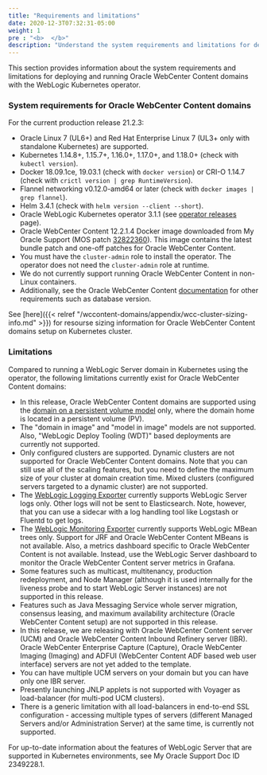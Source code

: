 ```yaml
---
title: "Requirements and limitations"
date: 2020-12-3T07:32:31-05:00
weight: 1
pre : "<b>  </b>"
description: "Understand the system requirements and limitations for deploying and running Oracle WebCenter Content with the WebLogic Kubernetes operator, including the Oracle WebCenter Content cluster sizing recommendations."
---
```


This section provides information about the system requirements and limitations for deploying and running Oracle WebCenter Content domains with the WebLogic Kubernetes operator.

### System requirements for Oracle WebCenter Content domains

For the current production release 21.2.3:

* Oracle Linux 7 (UL6+) and Red Hat Enterprise Linux 7 (UL3+ only with standalone Kubernetes) are supported.
* Kubernetes 1.14.8+, 1.15.7+, 1.16.0+, 1.17.0+, and 1.18.0+ (check with `kubectl version`).
* Docker 18.09.1ce, 19.03.1 (check with `docker version`) or CRI-O 1.14.7 (check with `crictl version | grep RuntimeVersion`).
* Flannel networking v0.12.0-amd64 or later (check with `docker images | grep flannel`).
* Helm 3.4.1 (check with `helm version --client --short`).
* Oracle WebLogic Kubernetes operator 3.1.1 (see [operator releases](https://github.com/oracle/weblogic-kubernetes-operator/releases) page).
* Oracle WebCenter Content 12.2.1.4 Docker image downloaded from My Oracle Support (MOS patch [32822360](https://support.oracle.com/epmos/faces/ui/patch/PatchDetail.jspx?patchId=32822360)). This image contains the latest bundle patch and one-off patches for Oracle WebCenter Content.
* You must have the `cluster-admin` role to install the operator. The operator does not need the `cluster-admin` role at runtime.
* We do not currently support running Oracle WebCenter Content in non-Linux containers.
* Additionally, see the Oracle WebCenter Content [documentation](https://docs.oracle.com/en/middleware/fusion-middleware/12.2.1.4/inecm/preparing-install-and-configure-product.html#GUID-16F78BFD-4095-45EE-9C3B-DB49AD5CBAAD) for other requirements such as database version.

See [here]({{< relref "/wccontent-domains/appendix/wcc-cluster-sizing-info.md" >}}) for resourse sizing information for Oracle WebCenter Content domains setup on Kubernetes cluster.

### Limitations

Compared to running a WebLogic Server domain in Kubernetes using the operator, the
following limitations currently exist for Oracle WebCenter Content domains:

* In this release, Oracle WebCenter Content domains are supported using the
[domain on a persistent volume model](https://oracle.github.io/weblogic-kubernetes-operator/userguide/managing-domains/choosing-a-model/) only, where the domain home is located in a persistent volume (PV).
* The "domain in image" and "model in image" models are not supported. Also, "WebLogic Deploy Tooling (WDT)" based deployments are currently not supported.   
* Only configured clusters are supported.  Dynamic clusters are not supported for
  Oracle WebCenter Content domains.  Note that you can still use all of the scaling features,
  but you need to define the maximum size of your cluster at domain creation time. Mixed clusters (configured servers targeted to a dynamic cluster) are not supported.
* The [WebLogic Logging Exporter](https://github.com/oracle/weblogic-logging-exporter)
  currently supports WebLogic Server logs only.  Other logs will not be sent to
  Elasticsearch.  Note, however, that you can use a sidecar with a log handling tool
  like Logstash or Fluentd to get logs.
* The [WebLogic Monitoring Exporter](https://github.com/oracle/weblogic-monitoring-exporter)
  currently supports WebLogic MBean trees only. Support for JRF and Oracle WebCenter Content MBeans is not available. Also, a metrics dashboard specific to Oracle WebCenter Content is not available. Instead, use the WebLogic Server dashboard to monitor the Oracle WebCenter Content server metrics in Grafana.
* Some features such as multicast, multitenancy, production redeployment, and Node Manager (although it is used internally for the liveness probe and to start WebLogic Server instances) are not supported in this release.
* Features such as Java Messaging Service whole server migration, consensus leasing, and maximum availability architecture (Oracle WebCenter Content setup) are not supported in this release.
* In this release, we are releasing with Oracle WebCenter Content server (UCM) and Oracle WebCenter Content Inbound Refinery server (IBR). Oracle WebCenter Enterprise Capture (Capture), Oracle WebCenter Imaging (Imaging) and ADFUI (WebCenter Content ADF based web user interface) servers are not yet added to the template.
* You can have multiple UCM servers on your domain but you can have only one IBR server.
* Presently launching JNLP applets is not supported with Voyager as load-balancer (for multi-pod UCM clusters).
* There is a generic limitation with all load-balancers in end-to-end SSL configuration - accessing multiple types of servers (different Managed Servers and/or Administration Server) at the same time, is currently not supported.

For up-to-date information about the features of WebLogic Server that are supported in Kubernetes environments, see My Oracle Support Doc ID 2349228.1.
